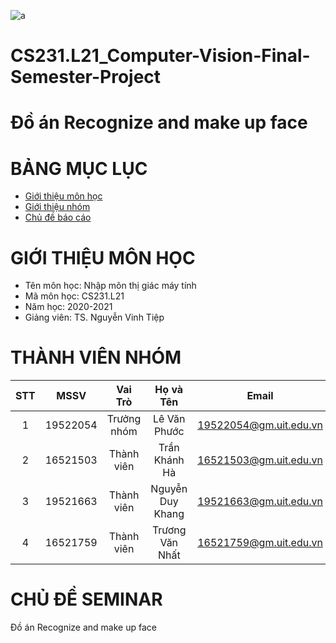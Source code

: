 ![a](https://user-images.githubusercontent.com/80948525/112105139-a1e3e600-8bde-11eb-85df-d94604713122.png)
# CS231.L21_Computer-Vision-Final-Semester-Project
# Đồ án Recognize and make up face
# BẢNG MỤC LỤC #
- [Giới thiệu môn học](#giới-thiệu-môn-học)
- [Giới thiệu nhóm](#thành-viên-nhóm)
- [Chủ đề báo cáo](#chủ-đề-seminar)
# GIỚI THIỆU MÔN HỌC #
- Tên môn học: Nhập môn thị giác máy tính
- Mã môn học: CS231.L21
- Năm học: 2020-2021
- Giảng viên: TS. Nguyễn Vinh Tiệp
# THÀNH VIÊN NHÓM 
| STT |   MSSV   |   Vai Trò   |      Họ và Tên      |          Email         |
|:---:|:--------:|:-----------:|:-------------------:|:----------------------:|
| 1   | 19522054 | Trưởng nhóm  | Lê Văn Phước     | 19522054@gm.uit.edu.vn |
| 2   | 16521503 | Thành viên  | Trần Khánh Hà    | 16521503@gm.uit.edu.vn |
| 3   | 19521663 | Thành viên  | Nguyễn Duy Khang  | 19521663@gm.uit.edu.vn |
| 4 | 16521759 | Thành viên | Trương Văn Nhất | 16521759@gm.uit.edu.vn |
# CHỦ ĐỀ SEMINAR
Đồ án Recognize and make up face
